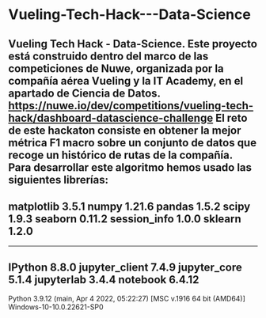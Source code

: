 # Vueling-Tech-Hack---Data-Science
Vueling Tech Hack - Data-Science.
Este proyecto está construido dentro del marco de las competiciones de Nuwe, organizada por la compañía aérea Vueling y la IT Academy, en el apartado de Ciencia de Datos.
https://nuwe.io/dev/competitions/vueling-tech-hack/dashboard-datascience-challenge
El reto de este hackaton consiste en obtener la mejor métrica F1 macro sobre un conjunto de datos que recoge un histórico de rutas de la compañía.
Para desarrollar este algoritmo hemos usado las siguientes librerías:
-----
matplotlib          3.5.1
numpy               1.21.6
pandas              1.5.2
scipy               1.9.3
seaborn             0.11.2
session_info        1.0.0
sklearn             1.2.0
-----
-----
IPython             8.8.0
jupyter_client      7.4.9
jupyter_core        5.1.4
jupyterlab          3.4.4
notebook            6.4.12
-----
Python 3.9.12 (main, Apr  4 2022, 05:22:27) [MSC v.1916 64 bit (AMD64)]
Windows-10-10.0.22621-SP0
